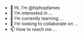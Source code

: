 - 👋 Hi, I’m @hiphopfames
- 👀 I’m interested in ...
- 🌱 I’m currently learning ...
- 💞️ I’m looking to collaborate on ...
- 📫 How to reach me ...

<!---
hiphopfames/hiphopfames is a ✨ special ✨ repository because its `README.md` (this file) appears on your GitHub profile.
You can click the Preview link to take a look at your changes.
--->
